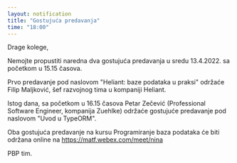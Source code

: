 ```yaml
---
layout: notification
title: "Gostujuća predavanja"
time: "18:00"
---
```


Drage kolege,

Nemojte propustiti naredna dva gostujuća predavanja u sredu 13.4.2022. sa početkom u 15.15 časova.

Prvo predavanje pod naslovom "Heliant: baze podataka u praksi" održaće Filip Maljković, šef razvojnog tima u kompaniji Heliant. 

Istog dana, sa početkom u 16.15 časova Petar Zečević (Professional Software Engineer, kompanija Zuehlke) održaće gostujuće predavanje pod naslovom "Uvod u TypeORM". 

Oba gostujuća predavanje na kursu Programiranje baza podataka će biti održana online na https://matf.webex.com/meet/nina

PBP tim.